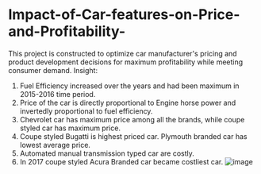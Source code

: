 # Impact-of-Car-features-on-Price-and-Profitability-
This project is constructed to optimize car manufacturer's pricing and product development decisions for maximum profitability while meeting consumer demand. 
Insight:
1. Fuel Efficiency increased over the years and had been maximum in 2015-2016 time period.
2. Price of the car is directly proportional to Engine horse power and invertedly proportional to fuel efficiency. 
3. Chevrolet car has maximum price among all the brands, while coupe styled car has maximum price.
4. Coupe styled Bugatti is highest priced car. Plymouth branded car has lowest average price.
5. Automated manual transmission typed car are costly.
6. In 2017 coupe styled Acura Branded car became costliest car.
![image](https://github.com/Debarati-Chatterjee/Impact-of-Car-features-on-Price-and-Profitability-/assets/133676220/156202b6-773b-4aac-8d65-948088b02840)
